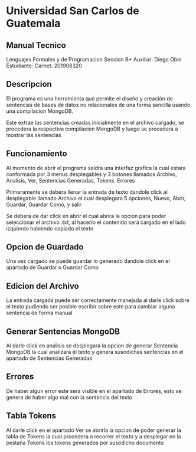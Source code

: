 # Universidad San Carlos de Guatemala
## Manual Tecnico


Lenguajes Formales y de Programacion
Seccion B+
Auxiliar: Diego Obin
Estudiante: 
Carnet: 201908320
## Descripcion

El programa es una herramienta que permite el diseño y creación de sentencias de bases de datos no relacionales de una forma sencilla usando una compilacion MongoDB. 

Este extrae las sentencias creadas inicialmente en el archivo cargado, se procedera la respectiva compilacion MongoDB y luego se procedera a mostrar las sentencias 


## Funcionamiento

Al momento de abrir el programa saldra una interfaz grafica la cual estara conformada por 3 menus desplegables y 3 botones llamados Archivo, Analisis, Ver, Sentencias Generadas, Tokens. Errores



Primeramente se debera llenar la entrada de texto dandole click al desplegable llamado Archivo el cual desplegara 5 opciones, Nuevo, Abrir, Guardar, Guardar Como, y salir

Se debera de dar click en abrir el cual abrira la opcion para poder seleccionar el archivo .txt, al hacerlo el contenido sera cargado en el lado izquierdo habiendo copiado el texto

## Opcion de Guardado 
Una vez cargado se puede guardar lo generado dandole click en el apartado de Guardar o Guardar Como

## Edicion del Archivo 

La entrada cargada puede ser correctamente manejada al darle click sobre el texto pudiendo ser posible escribir sobre este para cambiar alguna sentencia de forma manual

## Generar Sentencias MongoDB

Al darle click en analisis se desplegara la opcion de generar Sentencia MongoDB la cual analizara el texto y genera susodichas sentencias en el apartado de Sentencias Generadas 

## Errores

De haber algun error este sera visible en el apartado de Errores, esto se genera de haber algo mal con la sentencia del texto

## Tabla Tokens

Al darle click en el apartado Ver se abrirla la opcion de poder generar la tabla de Tokens la cual procedera a recorrer el texto y a desplegar en la pestaña Tokens los tokens generados por susodicho documento